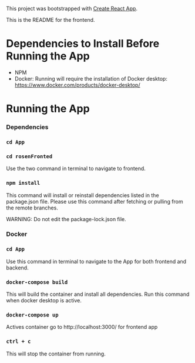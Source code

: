 This project was bootstrapped with [Create React App](https://github.com/facebook/create-react-app).

This is the README for the frontend.

# Dependencies to Install Before Running the App
- NPM
- Docker: Running will require the installation of Docker desktop: https://www.docker.com/products/docker-desktop/

# Running the App
### Dependencies
### `cd App` 
### `cd rosenFronted`

Use the two command in terminal to navigate to frontend. 
### `npm install`
This command will install or reinstall dependencies listed in the package.json file.
Please use this command after fetching or pulling from the remote branches.  

WARNING: Do not edit the package-lock.json file.

### Docker
### `cd App`

Use this command in terminal to navigate to the App for both frontend and backend.

### `docker-compose build`

This will build the container and install all dependencies. Run this command when docker desktop is active.

### `docker-compose up`

Actives container go to http://localhost:3000/ for frontend app

### `ctrl + c`
This will stop the container from running.

